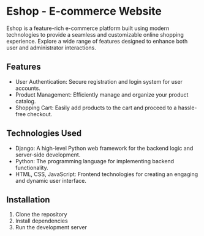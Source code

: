 # Eshop - E-commerce Website
Eshop is a feature-rich e-commerce platform built using modern technologies to provide a seamless and customizable online shopping experience. Explore a wide range of features designed to enhance both user and administrator interactions.

## Features
- User Authentication: Secure registration and login system for user accounts.
- Product Management: Efficiently manage and organize your product catalog.
- Shopping Cart: Easily add products to the cart and proceed to a hassle-free checkout.

## Technologies Used
- Django: A high-level Python web framework for the backend logic and server-side development.
- Python: The programming language for implementing backend functionality.
- HTML, CSS, JavaScript: Frontend technologies for creating an engaging and dynamic user interface.

## Installation
1. Clone the repository
2. Install dependencies
3. Run the development server
